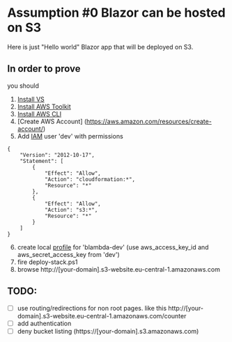 # Assumption #0 Blazor can be hosted on S3

Here is just "Hello world" Blazor app that will be deployed on S3.

## In order to prove

you should
1. [Install VS](https://visualstudio.microsoft.com/)
2. [Install AWS Toolkit](https://aws.amazon.com/visualstudio/)
3. [Install AWS CLI](https://aws.amazon.com/cli/)
4. [Create AWS Account] (https://aws.amazon.com/resources/create-account/)
5. Add [IAM](https://aws.amazon.com/iam/) user 'dev' with permissions
```
{
    "Version": "2012-10-17",
    "Statement": [
        {
            "Effect": "Allow",
            "Action": "cloudformation:*",
            "Resource": "*"
        },
        {
            "Effect": "Allow",
            "Action": "s3:*",
            "Resource": "*"
        }
    ]
}
```
6. create local [profile](https://docs.aws.amazon.com/cli/latest/userguide/cli-configure-profiles.html) for 'blambda-dev' (use aws_access_key_id and aws_secret_access_key from 'dev')
7. fire deploy-stack.ps1
8. browse http://[your-domain].s3-website.eu-central-1.amazonaws.com

## TODO:
- [ ] use routing/redirections for non root pages. like this http://[your-domain].s3-website.eu-central-1.amazonaws.com/counter
- [ ] add authentication
- [ ] deny bucket listing (https://[your-domain].s3.amazonaws.com)
